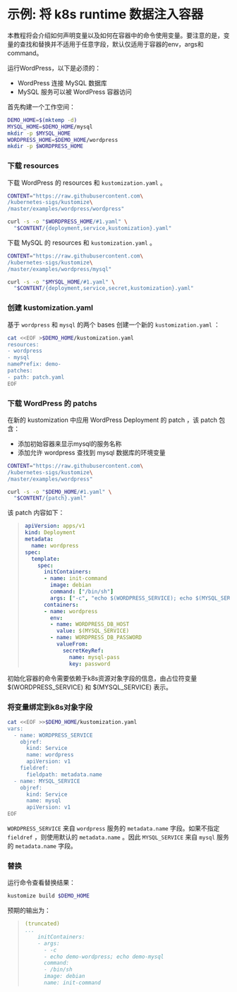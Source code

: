 # 示例: 将 k8s runtime 数据注入容器

本教程将会介绍如何声明变量以及如何在容器中的命令使用变量。要注意的是，变量的查找和替换并不适用于任意字段，默认仅适用于容器的env，args和command。

运行WordPress，以下是必须的：

- WordPress 连接 MySQL 数据库
- MySQL 服务可以被 WordPress 容器访问

首先构建一个工作空间：
<!-- @makeDemoHome @test -->
```bash
DEMO_HOME=$(mktemp -d)
MYSQL_HOME=$DEMO_HOME/mysql
mkdir -p $MYSQL_HOME
WORDPRESS_HOME=$DEMO_HOME/wordpress
mkdir -p $WORDPRESS_HOME
```

### 下载 resources

下载 WordPress 的 resources 和 `kustomization.yaml` 。

<!-- @downloadResources @test -->
```bash
CONTENT="https://raw.githubusercontent.com\
/kubernetes-sigs/kustomize\
/master/examples/wordpress/wordpress"

curl -s -o "$WORDPRESS_HOME/#1.yaml" \
  "$CONTENT/{deployment,service,kustomization}.yaml"
```

下载 MySQL 的 resources 和 `kustomization.yaml` 。

<!-- @downloadResources @test -->
```bash
CONTENT="https://raw.githubusercontent.com\
/kubernetes-sigs/kustomize\
/master/examples/wordpress/mysql"

curl -s -o "$MYSQL_HOME/#1.yaml" \
  "$CONTENT/{deployment,service,secret,kustomization}.yaml"
```

### 创建 kustomization.yaml

基于 `wordpress` 和 `mysql` 的两个 bases 创建一个新的 `kustomization.yaml` ：

<!-- @createKustomization @test -->
```bash
cat <<EOF >$DEMO_HOME/kustomization.yaml
resources:
- wordpress
- mysql
namePrefix: demo-
patches:
- path: patch.yaml
EOF
```

### 下载 WordPress 的 patchs

在新的 kustomization 中应用 WordPress Deployment 的 patch ，该 patch 包含：
- 添加初始容器来显示mysql的服务名称
- 添加允许 wordpress 查找到 mysql 数据库的环境变量

<!-- @downloadPatch @test -->
```bash
CONTENT="https://raw.githubusercontent.com\
/kubernetes-sigs/kustomize\
/master/examples/wordpress"

curl -s -o "$DEMO_HOME/#1.yaml" \
  "$CONTENT/{patch}.yaml"
```
该 patch 内容如下：
> ```yaml
> apiVersion: apps/v1
> kind: Deployment
> metadata:
>   name: wordpress
> spec:
>   template:
>     spec:
>       initContainers:
>       - name: init-command
>         image: debian
>         command: ["/bin/sh"]
>         args: ["-c", "echo $(WORDPRESS_SERVICE); echo $(MYSQL_SERVICE)"]
>       containers:
>       - name: wordpress
>         env:
>         - name: WORDPRESS_DB_HOST
>           value: $(MYSQL_SERVICE)
>         - name: WORDPRESS_DB_PASSWORD
>           valueFrom:
>             secretKeyRef:
>               name: mysql-pass
>               key: password
> ```
初始化容器的命令需要依赖于k8s资源对象字段的信息，由占位符变量 $(WORDPRESS_SERVICE) 和 $(MYSQL_SERVICE) 表示。

### 将变量绑定到k8s对象字段

<!-- @addVarRef @test -->
```bash
cat <<EOF >>$DEMO_HOME/kustomization.yaml
vars:
  - name: WORDPRESS_SERVICE
    objref:
      kind: Service
      name: wordpress
      apiVersion: v1
    fieldref:
      fieldpath: metadata.name
  - name: MYSQL_SERVICE
    objref:
      kind: Service
      name: mysql
      apiVersion: v1
EOF
```
`WORDPRESS_SERVICE` 来自 `wordpress` 服务的 `metadata.name` 字段。如果不指定 `fieldref` ，则使用默认的 `metadata.name` 。因此 `MYSQL_SERVICE` 来自 `mysql` 服务的 `metadata.name` 字段。

### 替换

运行命令查看替换结果：

<!-- @kustomizeBuild @test -->
```bash
kustomize build $DEMO_HOME
```

预期的输出为：

> ```yaml
> (truncated)
> ...
>     initContainers:
>     - args:
>       - -c
>       - echo demo-wordpress; echo demo-mysql
>       command:
>       - /bin/sh
>       image: debian
>       name: init-command
>
> ```
